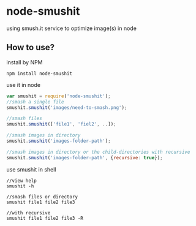 node-smushit
=====

using smush.it service to optimize image(s) in node

How to use?
------------

install by NPM

```shell
npm install node-smushit
```

use it in node

```javascript
var smushit = require('node-smushit');
//smash a single file
smushit.smushit('images/need-to-smash.png');

//smash files
smushit.smushit(['file1', 'fiel2', ..]);

//smash images in directory
smushit.smushit('images-folder-path');

//smash images in directory or the child-directories with recursive
smushit.smushit('images-folder-path', {recursive: true});
```

use smushit in shell

```shell
//view help
smushit -h

//smash files or directory
smushit file1 file2 file3

//with recursive
smushit file1 file2 file3 -R
```


